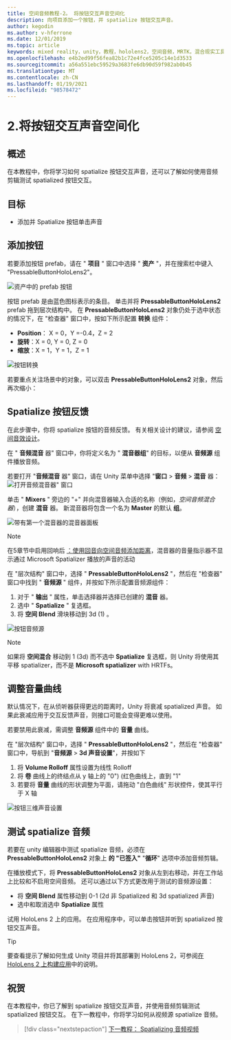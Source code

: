 ```yaml
---
title: 空间音频教程-2。 将按钮交互声音空间化
description: 向项目添加一个按钮，并 spatialize 按钮交互声音。
author: kegodin
ms.author: v-hferrone
ms.date: 12/01/2019
ms.topic: article
keywords: mixed reality，unity，教程，hololens2，空间音频，MRTK，混合现实工具包，UWP，Windows 10，HRTF，头相关传输函数，回音，Microsoft Spatializer，prototyping，音量曲线
ms.openlocfilehash: e4b2ed99f56fea82b1c72e4fce5205c14e1d3533
ms.sourcegitcommit: a56a551ebc59529a3683fe6db90d59f982ab0b45
ms.translationtype: MT
ms.contentlocale: zh-CN
ms.lasthandoff: 01/19/2021
ms.locfileid: "98578472"
---
```

# <a name="2-spatializing-button-interaction-sounds"></a>2.将按钮交互声音空间化

## <a name="overview"></a>概述

在本教程中，你将学习如何 spatialize 按钮交互声音，还可以了解如何使用音频剪辑测试 spatialized 按钮交互。  

## <a name="objectives"></a>目标

* 添加并 Spatialize 按钮单击声音

## <a name="add-a-button"></a>添加按钮

若要添加按钮 prefab，请在 " **项目** " 窗口中选择 " **资产** "，并在搜索栏中键入 "PressableButtonHoloLens2"。

![资产中的 prefab 按钮](images/spatial-audio/spatial-audio-02-section1-step1-1.png)

按钮 prefab 是由蓝色图标表示的条目。 单击并将 **PressableButtonHoloLens2** prefab 拖到层次结构中。 在 **PressableButtonHoloLens2** 对象仍处于选中状态的情况下，在 "检查器" 窗口中，按如下所示配置 **转换** 组件：

* **Position**： X = 0，Y =-0.4，Z = 2
* **旋转**：X = 0, Y = 0, Z = 0
* **缩放**：X = 1，Y = 1，Z = 1

![按钮转换](images/spatial-audio/spatial-audio-02-section1-step1-2.png)

若要重点关注场景中的对象，可以双击 **PressableButtonHoloLens2** 对象，然后再次缩小：

## <a name="spatialize-button-feedback"></a>Spatialize 按钮反馈

在此步骤中，你将 spatialize 按钮的音频反馈。 有关相关设计的建议，请参阅 [空间音效设计](../../../design/spatial-sound-design.md)。

在 " **音频混音** 器" 窗口中，你将定义名为 " **混音器组**" 的目标，以便从 **音频源** 组件播放音频。

若要打开 "**音频混音** 器" 窗口，请在 Unity 菜单中选择 "**窗口**  >  **音频**  >  **混音** 器： ![ 打开音频混音器" 窗口](images/spatial-audio/spatial-audio-02-section2-step1-1.png)

 单击 " **Mixers** " 旁边的 "+" 并向混音器输入合适的名称（例如，_空间音频混合器_），创建 **混音** 器。 新混音器将包含一个名为 **Master** 的默认 **组**。

![带有第一个混音器的混音器面板](images/spatial-audio/spatial-audio-02-section2-step1-2.png)

> [!NOTE]
> 在5章节中启用回响后 [：使用回音向空间音频添加距离](unity-spatial-audio-ch5.md)，混音器的音量指示器不显示通过 Microsoft Spatializer 播放的声音的活动

在 "层次结构" 窗口中，选择 " **PressableButtonHoloLens2** "，然后在 "检查器" 窗口中找到 " **音频源** " 组件，并按如下所示配置音频源组件：

1. 对于 " **输出** " 属性，单击选择器并选择已创建的 **混音** 器。
2. 选中 " **Spatialize** " 复选框。
3. 将 **空间 Blend** 滑块移动到 3d (1) 。

![按钮音频源](images/spatial-audio/spatial-audio-02-section2-step1-3.png)

> [!NOTE]
> 如果将 **空间混合** 移动到 1 (3d) 而不选中 **Spatialize** 复选框，则 Unity 将使用其平移 spatializer，而不是 **Microsoft spatializer** with HRTFs。

## <a name="adjust-the-volume-curve"></a>调整音量曲线

默认情况下，在从侦听器获得更远的距离时，Unity 将衰减 spatialized 声音。 如果此衰减应用于交互反馈声音，则接口可能会变得更难以使用。

若要禁用此衰减，需调整 **音频源** 组件中的 **音量** 曲线。

在 "层次结构" 窗口中，选择 " **PressableButtonHoloLens2** "，然后在 "检查器" 窗口中，导航到 "**音频源**  >  **3d 声音设置**"，并按如下

1. 将 **Volume Rolloff** 属性设置为线性 Rolloff
2. 将 **卷** 曲线上的终结点从 y 轴上的 "0")  (红色曲线上，直到 "1"
3. 若要将 **音量** 曲线的形状调整为平面，请拖动 "白色曲线" 形状控件，使其平行于 X 轴

![按钮三维声音设置](images/spatial-audio/spatial-audio-02-section3-step1-1.png)

## <a name="testing-the-spatialize-audio"></a>测试 spatialize 音频

若要在 unity 编辑器中测试 spatialize 音频，必须在 **PressableButtonHoloLens2** 对象上 **的 "已签入"** "**循环**" 选项中添加音频剪辑。

在播放模式下，将 **PressableButtonHoloLens2** 对象从左到右移动，并在工作站上比较和不启用空间音频。 还可以通过以下方式更改用于测试的音频源设置：

* 将 **空间 Blend** 属性移动到 0-1 (2d 非 Spatialized 和 3d spatialized 声音) 
* 选中和取消选中 **Spatialize** 属性

试用 HoloLens 2 上的应用。 在应用程序中，可以单击按钮并听到 spatialized 按钮交互声音。

> [!TIP]
> 要查看提示了解如何生成 Unity 项目并将其部署到 HoloLens 2，可参阅[在 HoloLens 2 上构建应用](mr-learning-base-02.md#building-your-application-to-your-hololens-2)中的说明。

## <a name="congratulations"></a>祝贺

在本教程中，你已了解到 spatialize 按钮交互声音，并使用音频剪辑测试 spatialized 按钮交互。 在下一教程中，你将学习如何从视频源 spatialize 音频。

> [!div class="nextstepaction"]
> [下一教程： Spatializing 音频视频](unity-spatial-audio-ch3.md)
